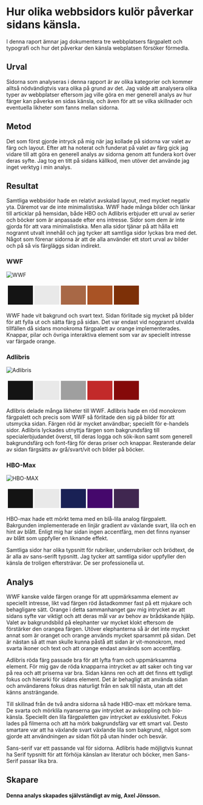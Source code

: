 Hur olika webbsidors kulör påverkar sidans känsla.
=======================
I denna raport ämnar jag dokumentera tre webbplatsers färgpalett och typografi och hur det påverkar den känsla webplatsen försöker förmedla.

Urval
-----------------------
Sidorna som analyseras i denna rapport är av olika kategorier och kommer alltså nödvändigtvis vara olika på grund av det. 
Jag valde att analysera olika typer av webbplatser eftersom jag ville göra en mer generell analys av hur färger kan påverka en sidas känsla, och även för att se vilka skillnader och eventuella likheter som fanns mellan sidorna. 

Metod
-----------------------
Det som först gjorde intryck på mig när jag kollade på sidorna var valet av färg och layout.
Efter att ha noterat och funderat på valet av färg gick jag vidare till att göra en generell analys av sidorna genom att fundera kort över deras syfte.
Jag tog en titt på sidans källkod, men utöver det använde jag inget verktyg i min analys.



Resultat
-----------------------
Samtliga webbsidor hade en relativt avskalad layout, med mycket negativ yta. Däremot var de inte minimalistiska. WWF hade många bilder och länkar till articklar på hemsidan, både HBO och Adlibris erbjuder ett urval av serier och böcker som är anpassade efter ens intresse. Sidor som dem är inte gjorda för att vara minimalistiska. Men alla sidor tjänar på att hålla ett nogrannt utvalt innehåll och jag tycker att samtliga sidor lyckas bra med det. Något som förenar sidorna är att de alla använder ett stort urval av bilder och på så vis färgläggs sidan indirekt. 

### WWF
![WWF](../assets/img/wwf.png)
<table style="border-spacing: 4px; border-collapse: separate">
<tr>
<td style="height: 50px; width: 50px; background-color: rgb(20, 20, 20)">
<td style="height: 50px; width: 50px; background-color: rgb(233, 233, 233)">
<td style="height: 50px; width: 50px; background-color: rgb(168, 104, 70)">
<td style="height: 50px; width: 50px; background-color: rgb(169, 83, 37)">
<td style="height: 50px; width: 50px; background-color: rgb(125, 48, 7)">
</tr>
</table>
WWF hade vit bakgrund och svart text. Sidan förlitade sig mycket på bilder för att fylla ut och sätta färg på sidan. Det var endast vid noggrannt utvalda tillfällen då sidans monokroma färgpalett av orange implementerades. Knappar, pilar och övriga interaktiva element som var av speciellt intresse var färgade orange. 

### Adlibris
![Adlibris](../assets/img/adlibris.png)
<table style="border-spacing: 4px; border-collapse: separate">
<tr>
<td style="height: 50px; width: 50px; background-color: rgb(20, 20, 20)">
<td style="height: 50px; width: 50px; background-color: rgb(233, 233, 233)">
<td style="height: 50px; width: 50px; background-color: rgb(159, 159, 159)">
<td style="height: 50px; width: 50px; background-color: rgb(194, 42, 42)">
<td style="height: 50px; width: 50px; background-color: rgb(133, 9, 9)">
</tr>
</table>
Adlibris delade många likheter till WWF. 
Adlibris hade en röd monokrom färgpalett och precis som WWF så förlitade den sig på bilder för att utsmycka sidan. 
Färgen röd är mycket användbar; speciellt för e-handels sidor. Adlibris lyckades utnyttja färgen som bakgrundsfärg till specialerbjudandet överst, till deras logga och sök-ikon samt som generell bakgrundsfärg och font-färg för deras priser och knappar. 
Resterande delar av sidan färgsätts av grå/svart/vit och bilder på böcker.

### HBO-Max
![HBO-MAX](../assets/img/hbo-max.png)
<table style="border-spacing: 4px; border-collapse: separate">
<tr>
<td style="height: 50px; width: 50px; background-color: rgb(20, 20, 20)">
<td style="height: 50px; width: 50px; background-color: rgb(233, 233, 233)">
<td style="height: 50px; width: 50px; background-color: rgb(25, 33, 85)">
<td style="height: 50px; width: 50px; background-color: rgb(69, 8, 108)">
<td style="height: 50px; width: 50px; background-color: rgb(64, 39, 80)">
</tr>
</table>
HBO-max hade ett mörkt tema med en blå-lila analog färgpalett. Bakrgunden implementerade en linjär gradient av växlande svart, lila och en hint av blått.  
Enligt mig har sidan ingen accentfärg, men det finns nyanser av blått som uppfyller en liknande effekt. 

Samtliga sidor har olika typsnitt för rubriker, underrubriker och brödtext, de är alla av sans-serift typsnitt.
Jag tycker att samtliga sidor uppfyller den känsla de troligen eftersträvar. De ser professionella ut. 

Analys
-----------------------
WWF kanske valde färgen orange för att uppmärksamma element av speciellt intresse, likt vad färgen röd åstadkommer fast på ett mjukare och behagligare sätt. Orange i detta sammanhanget gav mig intrycket av att sidans syfte var viktigt och att deras mål var av behov av brådskande hjälp.
Valet av bakgrundsbild på elephanter var mycket klokt eftersom de förstärker den orangea färgen. Utöver elephanterna så är det inte mycket annat som är oranget och orange används mycket sparsammt på sidan. Det är nästan så att man skulle kunna påstå att sidan är vit-monokrom, med svarta ikoner och text och att orange endast används som accentfärg. 


Adlibris röda färg passade bra för att lyfta fram och uppmärksamma element. För mig gav de röda knapparna intrycket av att saker och ting var på rea och att priserna var bra. Sidan känns ren och att det finns ett tydligt fokus och hierarki för sidans element. Det är behagligt att använda sidan och användarens fokus dras naturligt från en sak till nästa, utan att det känns ansträngande.

Till skillnad från de två andra sidorna så hade HBO-max ett mörkare tema. De svarta och mörklila nyanserna gav intrycket av avkoppling och bio-känsla. Speciellt den lila färgpaletten gav intrycket av exklusivitet. 
Fokus lades på filmerna och att ha mörk bakgrundsfärg var ett smart val. Desto smartare var att ha växlande svart växlande lila som bakgrund, något som gjorde att användningen av sidan flöt på utan hinder och besvär.

Sans-serif var ett passande val för sidorna. Adlibris hade möjligtvis kunnat ha Serif typsnitt för att förhöja känslan av literatur och böcker, men Sans-Serif passar lika bra. 




Skapare
-----------------------
#### Denna analys skapades självständigt av mig, Axel Jönsson.
